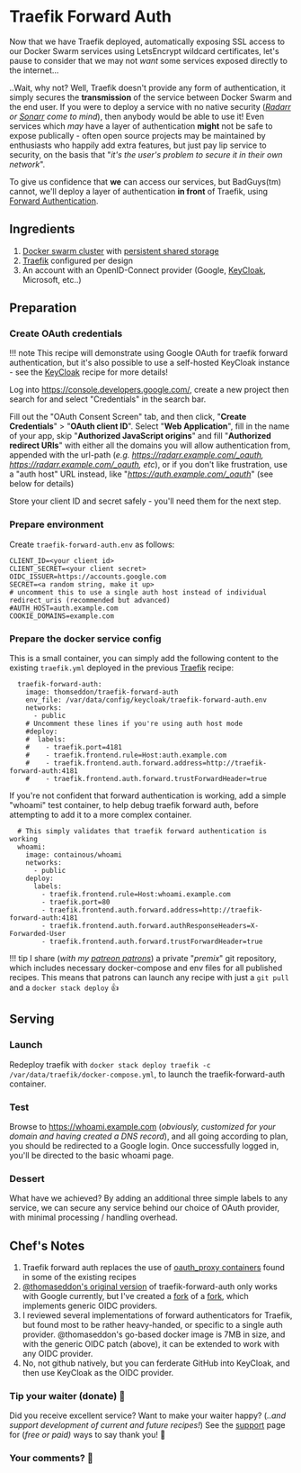 # Traefik Forward Auth

Now that we have Traefik deployed, automatically exposing SSL access to our Docker Swarm services using LetsEncrypt wildcard certificates, let's pause to consider that we may not _want_ some services exposed directly to the internet...

..Wait, why not? Well, Traefik doesn't provide any form of authentication, it simply secures the **transmission** of the service between Docker Swarm and the end user. If you were to deploy a service with no native security (*[Radarr](/recipes/autopirate/radarr/) or [Sonarr](/recipes/autopirate/sonarr/) come to mind*), then anybody would be able to use it! Even services which _may_ have a layer of authentication **might** not be safe to expose publically - often open source projects may be maintained by enthusiasts who happily add extra features, but just pay lip service to security, on the basis that "*it's the user's problem to secure it in their own network*".

To give us confidence that **we** can access our services, but BadGuys(tm) cannot, we'll deploy a layer of authentication **in front** of Traefik, using [Forward Authentication](https://docs.traefik.io/configuration/entrypoints/#forward-authentication).

## Ingredients

1. [Docker swarm cluster](/ha-docker-swarm/design/) with [persistent shared storage](/ha-docker-swarm/shared-storage-ceph)
2. [Traefik](/ha-docker-swarm/traefik/) configured per design
3. An account with an OpenID-Connect provider (Google, [KeyCloak](/recipes/keycloak/), Microsoft, etc..)

## Preparation

### Create OAuth credentials

!!! note
    This recipe will demonstrate using Google OAuth for traefik forward authentication, but it's also possible to use a self-hosted KeyCloak instance - see the [KeyCloak](/recipes/keycloak/) recipe for more details!

Log into https://console.developers.google.com/, create a new project then search for and select "Credentials" in the search bar. 

Fill out the "OAuth Consent Screen" tab, and then click, "**Create Credentials**" > "**OAuth client ID**". Select "**Web Application**", fill in the name of your app, skip "**Authorized JavaScript origins**" and fill "**Authorized redirect URIs**" with either all the domains you will allow authentication from, appended with the url-path (*e.g. https://radarr.example.com/_oauth, https://radarr.example.com/_oauth, etc*), or if you don't like frustration, use a "auth host" URL instead, like "*https://auth.example.com/_oauth*" (see below for details)

Store your client ID and secret safely - you'll need them for the next step.


### Prepare environment

Create `traefik-forward-auth.env` as follows:

```
CLIENT_ID=<your client id>
CLIENT_SECRET=<your client secret>
OIDC_ISSUER=https://accounts.google.com
SECRET=<a random string, make it up>
# uncomment this to use a single auth host instead of individual redirect_uris (recommended but advanced)
#AUTH_HOST=auth.example.com
COOKIE_DOMAINS=example.com
```

### Prepare the docker service config

This is a small container, you can simply add the following content to the existing `traefik.yml` deployed in the previous [Traefik](/recipes/traefik/) recipe:

```
  traefik-forward-auth:
    image: thomseddon/traefik-forward-auth
    env_file: /var/data/config/keycloak/traefik-forward-auth.env
    networks:
      - public
    # Uncomment these lines if you're using auth host mode
    #deploy:
    #  labels:
    #    - traefik.port=4181
    #    - traefik.frontend.rule=Host:auth.example.com
    #    - traefik.frontend.auth.forward.address=http://traefik-forward-auth:4181
    #    - traefik.frontend.auth.forward.trustForwardHeader=true
```

If you're not confident that forward authentication is working, add a simple "whoami" test container, to help debug traefik forward auth, before attempting to add it to a more complex container.

```
  # This simply validates that traefik forward authentication is working
  whoami:
    image: containous/whoami
    networks:
      - public
    deploy:
      labels:
        - traefik.frontend.rule=Host:whoami.example.com
        - traefik.port=80
        - traefik.frontend.auth.forward.address=http://traefik-forward-auth:4181
        - traefik.frontend.auth.forward.authResponseHeaders=X-Forwarded-User
        - traefik.frontend.auth.forward.trustForwardHeader=true
```

!!! tip
        I share (_with my [patreon patrons](https://www.patreon.com/funkypenguin)_) a private "_premix_" git repository, which includes necessary docker-compose and env files for all published recipes. This means that patrons can launch any recipe with just a ```git pull``` and a ```docker stack deploy``` 👍



## Serving

### Launch

Redeploy traefik with ```docker stack deploy traefik -c /var/data/traefik/docker-compose.yml```, to launch the traefik-forward-auth container. 

### Test

Browse to https://whoami.example.com (*obviously, customized for your domain and having created a DNS record*), and all going according to plan, you should be redirected to a Google login. Once successfully logged in, you'll be directed to the basic whoami page.

### Dessert

What have we achieved? By adding an additional three simple labels to any service, we can secure any service behind our choice of OAuth provider, with minimal processing / handling overhead.


## Chef's Notes

1. Traefik forward auth replaces the use of [oauth_proxy containers](/reference/oauth_proxy/) found in some of the existing recipes
2. [@thomaseddon's original version](https://github.com/thomseddon/traefik-forward-auth) of traefik-forward-auth only works with Google currently, but I've created a [fork](https://www.github.com/funkypenguin/traefik-forward-auth) of a [fork](https://github.com/noelcatt/traefik-forward-auth), which implements generic OIDC providers.
3. I reviewed several implementations of forward authenticators for Traefik, but found most to be rather heavy-handed, or specific to a single auth provider. @thomaseddon's go-based docker image is 7MB in size, and with the generic OIDC patch (above), it can be extended to work with any OIDC provider.
4. No, not github natively, but you can ferderate GitHub into KeyCloak, and then use KeyCloak as the OIDC provider.

### Tip your waiter (donate) 👏

Did you receive excellent service? Want to make your waiter happy? (_..and support development of current and future recipes!_) See the [support](/support/) page for (_free or paid)_ ways to say thank you! 👏

### Your comments? 💬
